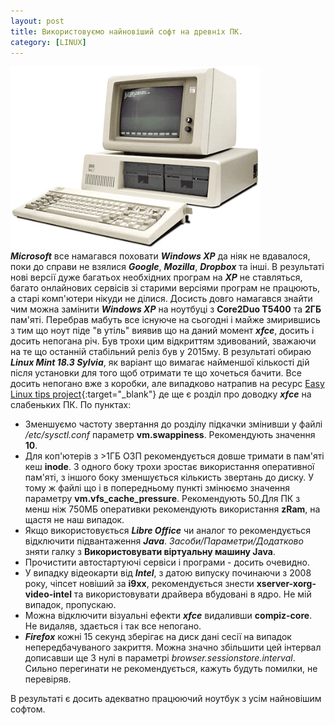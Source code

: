 ```yaml
---
layout: post
title: Використовуємо найновіший софт на древніх ПК.
category: [LINUX]
---
```

![oldpc logo](/media/old-pc.png?style=head)  
***Microsoft*** все намагався поховати ***Windows XP*** да ніяк не вдавалося, поки до справи не взялися ***Google***, ***Mozilla***, ***Dropbox*** та інші. В результаті нові версії дуже багатьох необхідних програм на ***XP*** не ставляться, багато онлайнових сервісів зі старими версіями програм не працюють, а старі комп'ютери нікуди не ділися. Досисть довго намагався знайти чим можна замінити ***Windows XP*** на ноутбуці з **Сore2Duo T5400** та **2ГБ** пам'яті. Перебрав мабуть все існуюче на сьогодні і майже змирившись з тим що ноут піде "в утіль" виявив що на даний момент ***xfce***, досить і досить непогана річ. <!--more-->Був трохи цим відкриттям здивований, зважаючи на те що останній стабільний реліз був у 2015му. В результаті обираю ***Linux Mint 18.3 Sylvia***, як варіант що вимагає найменшої кількості дій після установки для того щоб отримати те що хочеться бачити. Все досить непогано вже з коробки, але випадково натрапив на ресурс [Easy Linux tips project](https://sites.google.com/site/easylinuxtipsproject "Easy Linux tips project"){:target="_blank"} де ще є розділ про доводку ***xfce*** на слабеньких ПК.   По пунктах:
- Зменшуємо частоту звертання до розділу підкачки змінивши у файлі */etc/sysctl.conf* параметр **vm.swappiness**. Рекомендують значення **10**.
- Для коп'ютерів з >1ГБ ОЗП рекомендується довше тримати в пам'яті кеш **inode**. З одного боку трохи зростає використання оперативної пам'яті, з іншого боку зменшується кількисть звертань до диску. У тому ж файлі що і в попередньому пункті змінюємо значення параметру **vm.vfs_cache_pressure**. Рекомендують 50.Для ПК з менш ніж 750МБ оперативки рекомендують використання **zRam**, на щастя не наш випадок.
- Якщо використовується ***Libre Office*** чи аналог то рекомендується відключити підвантаження ***Java***. *Засоби/Параметри/Додатково* зняти галку з **Використовувати віртуальну машину Java**.
- Прочистити автостартуючі сервіси і програми - досить очевидно.
- У випадку відеокарти від ***Intel***, з датою випуску починаючи з 2008 року, чіпсет новіший за **i9xx**, рекомендується знести **xserver-xorg-video-intel** та використовувати драйвера вбудовані в ядро. Не мій випадок, пропускаю.
- Можна відключити візуальні ефекти ***xfce*** видаливши **compiz-core**. Не видаляв, здається і так все непогано.
- ***Firefox*** кожні 15 секунд зберігає на диск дані сесії на випадок непередбачуваного закриття. Можна значно збільшити цей інтервал дописавши ще 3 нулі в параметрі *browser.sessionstore.interval*. Сильно перегинати не рекомендується, кажуть будуть помилки, не перевіряв.

В результаті є досить адекватно працюючий ноутбук з усім найновішим софтом.
